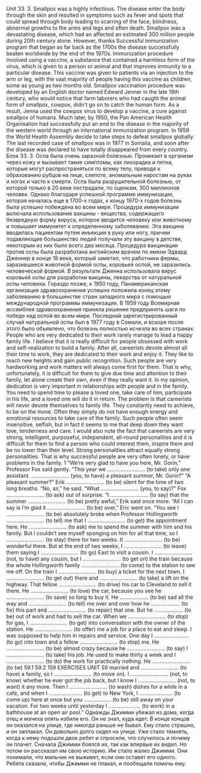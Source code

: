 Unit 33.  3. Smallpox was a highly infectious.  The disease enter the body through the skin and resulted in symptoms such as fever and spots that could spread through body leading to scarring of the face, blindness, abnormal growths to the arms and legs and often death. Smallpox was a devastating disease, which had an affected an estimated 300 million people during 20th century alone. However, thanks Successful immunization program that began as far back as the 1700s the disease successfully beaten worldwide by the end of the 1970s.  Immunization procedure involved using a vaccine, a substance that contained a harmless form of the virus, which is given to a person or animal and that improves immunity to a particular disease. This vaccine was given to patients via an injection to the arm or leg, with the vast majority of people having this vaccine as children, some as young as two months old.  Smallpox vaccination procedure was developed by an English doctor named Edward Jenner in the late 18th century, who would notice that farm laborers who had caught the animal form of smallpox, cowpox, didn't go on to catch the human form. As a result, Jenna used the cowpox virus to develop a vaccine, a cure against smallpox of humans. Much later, by 1950, the Pan American Health Organisation had successfully put an end to the disease in the majority of the western world through an international immunization program.  In 1959 the World Health Assembly decide to take  steps to defeat smallpox globally. The last recorded case of smallpox was in 1977 in Somalia, and soon after the disease was declared to have totally disappeared from every country.
Блок 33. 3. Оспа была очень заразной болезнью. Проникает в организм через кожу и вызывает такие симптомы, как лихорадка и пятна, которые могут распространяться по всему телу, приводя к образованию рубцов на лице, слепоте, аномальным наростам на руках и ногах и часто к смерти. Оспа была разрушительной болезнью, от которой только в 20 веке пострадали, по оценкам, 300 миллионов человек. Однако благодаря успешной программе иммунизации, которая началась еще в 1700-х годах, к концу 1970-х годов болезнь была успешно побеждена во всем мире. Процедура иммунизации включала использование вакцины - вещества, содержащего безвредную форму вируса, которое вводится человеку или животному и повышает иммунитет к определенному заболеванию. Эта вакцина вводилась пациентам путем инъекции в руку или ногу, причем подавляющее большинство людей получали эту вакцину в детстве, некоторым из них было всего два месяца. Процедура вакцинации против оспы была разработана английским врачом по имени Эдвард Дженнер в конце 18 века, который заметил, что работники фермы, заразившиеся животной формой оспы, коровьей оспой, не заразились человеческой формой. В результате Дженна использовала вирус коровьей оспы для разработки вакцины, лекарства от натуральной оспы человека. Гораздо позже, к 1950 году, Панамериканская организация здравоохранения успешно положила конец этому заболеванию в большинстве стран западного мира с помощью международной программы иммунизации. В 1959 году Всемирная ассамблея здравоохранения приняла решение предпринять шаги по победе над оспой во всем мире. Последний зарегистрированный случай натуральной оспы был в 1977 году в Сомали, и вскоре после этого было объявлено, что болезнь полностью исчезла во всех странах.
People who are very dedicated to their work rarely manage to lead a happy family life. I believe that it is really difficult for people obsessed with work and self-realization to build a family.  After all, careerists devote almost all their time to work, they are dedicated to their work and enjoy it. They like to reach new heights and gain public recognition. Such people are very hardworking and work matters will always come first for them.  That is why, unfortunately, it is difficult for them to give due time and attention to their family, let alone create their own, even if they really want it.  In my opinion, dedication is very important in relationships with people and in the family. You need to spend time to please a loved one, take care of him, participate in his life, and a loved one will do it in return.  The problem is that careerists will never devote themselves to family life. They constantly need to achieve, to be on the move. Often they simply do not have enough energy and emotional resources to take care of the family. Such people often seem insensitive, selfish, but in fact it seems to me that deep down they want love, tenderness and care.  I would also note the fact that careerists are very strong, intelligent, purposeful, independent, all-round personalities and it is difficult for them to find a person who could interest them, inspire them and be no lower than their level. Strong personalities attract equally strong personalities. That is why successful people are very often lonely, or have problems in the family.
1 “We’re very glad to have you here, Mr. Gorin,” Professor Fox said gently. “This year we ......................... (to take) only one assistant. ......................... (you, to have) a pleasant summer, Mr. Gorin?” “A pleasant summer?” Erik ......................... (to be) silent for the time of two long breaths. “No, sir,” he said. “What ......................... (you, to say)?” Fox ......................... (to ask) out of surprise. “I ......................... (to say) that the summer ......................... (to be) pretty awful,” Erik said once more. “All I can say is I’m glad it ......................... (to be) over,” Eric went on. “You see I ......................... (to be) absolutely broke when Professor Hollingworth ......................... (to tell) me that I ......................... (to get) the appointment here. He ......................... (to ask) me to spend the summer with him and his family. But I couldn’t see myself sponging on him for all that time, so I ......................... (to stay) there for two weeks. It ......................... (to be) wonderful there. But at the end of two weeks, I ......................... (to leave) them saying I ......................... (to go) East to visit a cousin. I ......................... (not, to have) any cousin, but I ......................... (to get on) the train because the whole Hollingworth family ......................... (to come) to the station to see me off. On the train I ......................... (to buy) a ticket for the next town. I ......................... (to get out) there and ......................... (to take) a lift on the highway. That fellow ......................... (to drive) his car to Cleveland to sell it there. He ......................... (to love) the car, because you see he ......................... (to save) so long to buy it. He ................... (to be) sad all the way and ......................... (to tell) me over and over how he ................... (to fix) this part and ......................... (to repair) that one. But he ................... (to be) out of work and had to sell the car. When we ......................... (to stop) for gas, I ......................... (to get) into conversation with the owner of the station. He ......................... (to offer) me a job for a place to eat and sleep. I was supposed to help him in repairs and service. One day I ....................... (to go) into town and a fellow ......................... (to stop) me. He ......................... (to be) almost crazy because he ......................... (to say) I ......................... (to take) his job. He used to make thirty a week and I ......................... (to do) the work for practically nothing. He ......................... (to be) 59.1 59.2 159 EXERCISES UNIT 59 married and ......................... (to have) a family, so I ......................... (to move on). I ......................... (not, to know) whether he ever got the job back, but I know I ......................... (not, to want) it any more. Then I ......................... (to wash) dishes for a while in a cafe, and when I ...................... (to get) to New York, I ...................... (to come up) here at once but you .................. (to be) still away on your vacation. For two weeks until yesterday I ..................... (to work) in a bathhouse at an open air pool.”
Однажды Джимми убежал из дома, когда отец и мачеха опять избили его. Он не знал, куда идет. В конце концов он оказался на улице, где никогда раньше не бывал. Ему стало страшно, и он заплакал. Он довольно долго сидел на улице. Уже стало темнеть, когда к нему подошли двое ребят и спросили, что случилось и почему он плачет. Сначала Джимми боялся их, так как впервые их видел. Но потом он рассказал им свою историю. Им стало жалко Джимми. Они понимали, что мальчик не выживет, если они оставят его одного. Ребята сказали, чтобы Джимми не плакал, и пообещали помочь ему.
